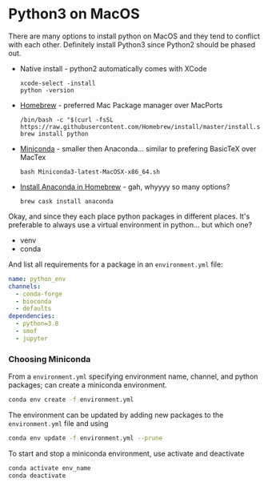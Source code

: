 # Python3 on MacOS

There are many options to install python on MacOS and they tend to conflict with each other. Definitely install Python3 since Python2 should be phased out. 

* Native install - python2 automatically comes with XCode

  ```
  xcode-select -install
  python -version
  ```
  
* [Homebrew](https://brew.sh/) - preferred Mac Package manager over MacPorts

  ```
  /bin/bash -c "$(curl -fsSL https://raw.githubusercontent.com/Homebrew/install/master/install.sh)"
  brew install python
  ```

* [Miniconda](https://docs.conda.io/projects/conda/en/latest/user-guide/install/macos.html) - smaller then Anaconda... similar to prefering BasicTeX over MacTex

  ```
  bash Miniconda3-latest-MacOSX-x86_64.sh
  ```

* [Install Anaconda in Homebrew](https://medium.com/ayuth/install-anaconda-on-macos-with-homebrew-c94437d63a37) - gah, whyyyy so many options?

  ```
  brew cask install anaconda
  ```

Okay, and since they each place python packages in different places. It's preferable to always use a virtual environment in python... but which one?

* venv
* conda

And list all requirements for a package in an `environment.yml` file:

  ```yaml
  name: python_env
  channels:
    - conda-forge
    - bioconda
    - defaults
  dependencies:
    - python=3.8
    - smof
    - jupyter
  ```

  ### Choosing Miniconda

  From a `environment.yml` specifying environment name, channel, and python packages; can create a miniconda environment.

  ```bash
  conda env create -f environment.yml
  ```

  The environment can be updated by adding new packages to the `environment.yml` file and using

  ```bash
  conda env update -f environment.yml --prune
  ```

  To start and stop a miniconda environment, use activate and deactivate

  ```bash
  conda activate env_name
  conda deactivate
  ```

